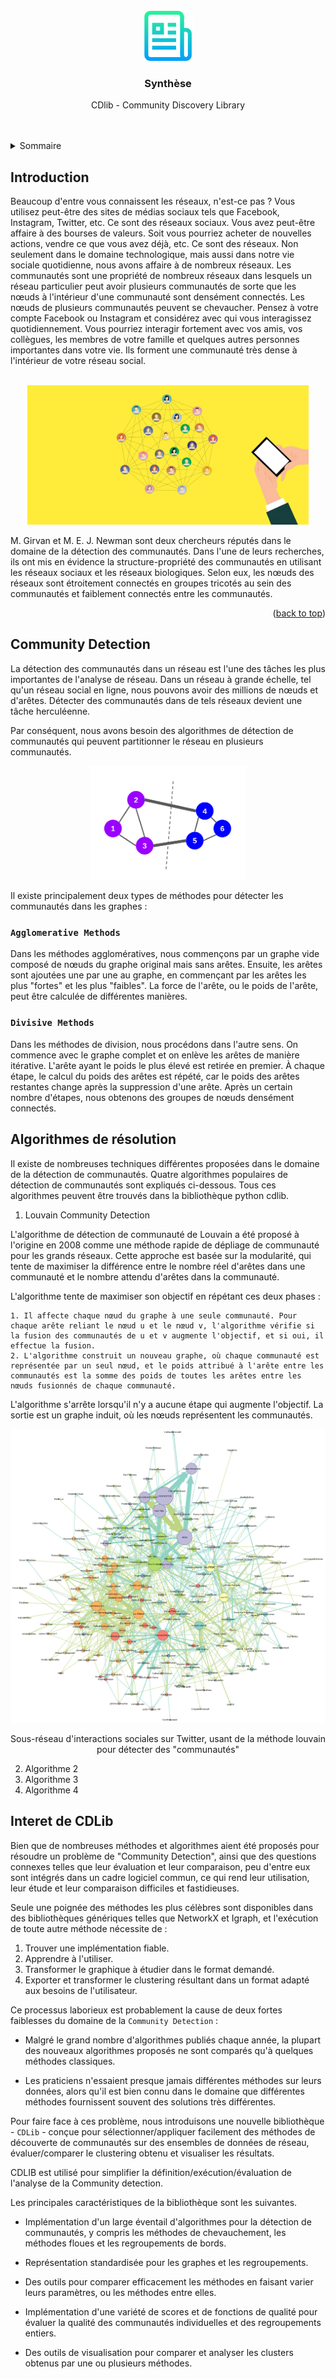 <div id="top"></div>
<!--
*** Thanks for checking out the Best-README-Template. If you have a suggestion
*** that would make this better, please fork the repo and create a pull request
*** or simply open an issue with the tag "enhancement".
*** Don't forget to give the project a star!
*** Thanks again! Now go create something AMAZING! :D
-->



<!-- PROJECT SHIELDS -->
<!--
*** I'm using markdown "reference style" links for readability.
*** Reference links are enclosed in brackets [ ] instead of parentheses ( ).
*** See the bottom of this document for the declaration of the reference variables
*** for contributors-url, forks-url, etc. This is an optional, concise syntax you may use.
*** https://www.markdownguide.org/basic-syntax/#reference-style-links
-->


<!-- PROJECT LOGO -->
<br />
<div align="center">
  <a href="https://github.com/othneildrew/Best-README-Template">
    <img src="images/logo.png" alt="Logo" width="80" height="80">
  </a>

  <h3 align="center">Synthèse</h3>

  <p align="center">
    CDlib - Community Discovery Library
    <br />
    <!-- <a href="https://github.com/othneildrew/Best-README-Template"><strong>Explore the docs »</strong></a> -->
    <br />
    <br />
    <!-- <a href="https://github.com/othneildrew/Best-README-Template">View Demo</a>
    ·
    <a href="https://github.com/othneildrew/Best-README-Template/issues">Report Bug</a>
    ·
    <a href="https://github.com/othneildrew/Best-README-Template/issues">Request Feature</a> -->
  </p>
</div>



<!-- TABLE OF CONTENTS -->
<details>
  <summary>Sommaire</summary>
  <ol>
    <li>
      <a href="#about-the-project">Introduction</a>
    </li>
    <li>
      <a href="#getting-started">Community Detection</a>
    </li>
    <li><a href="#usage">Algorithmes de résolution</a><ul>
        <li><a href="#prerequisites">Algorithme 1</a></li>
        <li><a href="#installation">Algorithme 2</a></li>
      </ul>
    </li>
    <li><a href="#roadmap">Intérêt de CDLib</a></li>
    <!-- <li><a href="#contributing">Contributing</a></li>
    <li><a href="#license">License</a></li>
    <li><a href="#contact">Contact</a></li>
    <li><a href="#acknowledgments">Acknowledgments</a></li> -->
  </ol>
</details>



<!-- ABOUT THE PROJECT -->
## Introduction


Beaucoup d'entre vous connaissent les réseaux, n'est-ce pas ? Vous utilisez peut-être des sites de médias sociaux tels que Facebook, Instagram, Twitter, etc. Ce sont des réseaux sociaux. Vous avez peut-être affaire à des bourses de valeurs. Soit vous pourriez acheter de nouvelles actions, vendre ce que vous avez déjà, etc. Ce sont des réseaux. Non seulement dans le domaine technologique, mais aussi dans notre vie sociale quotidienne, nous avons affaire à de nombreux réseaux. Les communautés sont une propriété de nombreux réseaux dans lesquels un réseau particulier peut avoir plusieurs communautés de sorte que les nœuds à l'intérieur d'une communauté sont densément connectés. Les nœuds de plusieurs communautés peuvent se chevaucher. Pensez à votre compte Facebook ou Instagram et considérez avec qui vous interagissez quotidiennement. Vous pourriez interagir fortement avec vos amis, vos collègues, les membres de votre famille et quelques autres personnes importantes dans votre vie. Ils forment une communauté très dense à l'intérieur de votre réseau social.   
<br/>
<p align="center">
  <img src="./images/image2.webp" width="450" >
  <!-- <p style=" text-align: center" >Figure 1 : Graphe de connexion</p> -->
</p>
M. Girvan et M. E. J. Newman sont deux chercheurs réputés dans le domaine de la détection des communautés. Dans l'une de leurs recherches, ils ont mis en évidence la structure-propriété des communautés en utilisant les réseaux sociaux et les réseaux biologiques. Selon eux, les nœuds des réseaux sont étroitement connectés en groupes tricotés au sein des communautés et faiblement connectés entre les communautés.



<p align="right">(<a href="#top">back to top</a>)</p>



<!-- ### Built With

This section should list any major frameworks/libraries used to bootstrap your project. Leave any add-ons/plugins for the acknowledgements section. Here are a few examples.

* [Next.js](https://nextjs.org/)
* [React.js](https://reactjs.org/)
* [Vue.js](https://vuejs.org/)
* [Angular](https://angular.io/)
* [Svelte](https://svelte.dev/)
* [Laravel](https://laravel.com)
* [Bootstrap](https://getbootstrap.com)
* [JQuery](https://jquery.com)

<p align="right">(<a href="#top">back to top</a>)</p> -->



<!-- GETTING STARTED -->
## Community Detection

<!-- Lors de l'analyse de différents réseaux, il peut être important de découvrir des communautés en leur sein. Les techniques de détection de communautés sont utiles pour :
*  Découvrir des personnes ayant des intérêts communs et les maintenir étroitement connectées.
*  Détecter les groupes ayant des propriétés similaires et extraire des groupes pour diverses raisons. Par exemple, cette technique peut être utilisée pour découvrir des groupes manipulateurs dans un réseau social ou un marché boursier. -->

La détection des communautés dans un réseau est l'une des tâches les plus importantes de l'analyse de réseau. Dans un réseau à grande échelle, tel qu'un réseau social en ligne, nous pouvons avoir des millions de nœuds et d'arêtes. Détecter des communautés dans de tels réseaux devient une tâche herculéenne.

Par conséquent, nous avons besoin des algorithmes de détection de communautés qui peuvent partitionner le réseau en plusieurs communautés.

<p align="center">
  <img src="./images/image3.png" width="250" >
  <!-- <p style=" text-align: center" >Figure 1 : Graphe de connexion</p> -->
</p>

Il existe principalement deux types de méthodes pour détecter les communautés dans les graphes :


### `Agglomerative Methods`

Dans les méthodes agglomératives, nous commençons par un graphe vide composé de nœuds du graphe original mais sans arêtes. Ensuite, les arêtes sont ajoutées une par une au graphe, en commençant par les arêtes les plus "fortes" et les plus "faibles". La force de l'arête, ou le poids de l'arête, peut être calculée de différentes manières.

### `Divisive Methods`

Dans les méthodes de division, nous procédons dans l'autre sens. On commence avec le graphe complet et on enlève les arêtes de manière itérative. L'arête ayant le poids le plus élevé est retirée en premier. À chaque étape, le calcul du poids des arêtes est répété, car le poids des arêtes restantes change après la suppression d'une arête. Après un certain nombre d'étapes, nous obtenons des groupes de nœuds densément connectés.


<!-- USAGE EXAMPLES -->
## Algorithmes de résolution

Il existe de nombreuses techniques différentes proposées dans le domaine de la détection de communautés. Quatre algorithmes populaires de détection de communautés sont expliqués ci-dessous. Tous ces algorithmes peuvent être trouvés dans la bibliothèque python cdlib.


<!-- ROADMAP -->
1.  Louvain Community Detection

L'algorithme de détection de communauté de Louvain a été proposé à l'origine en 2008 comme une méthode rapide de dépliage de communauté pour les grands réseaux. Cette approche est basée sur la modularité, qui tente de maximiser la différence entre le nombre réel d'arêtes dans une communauté et le nombre attendu d'arêtes dans la communauté. 

L'algorithme tente de maximiser son objectif en répétant ces deux phases :

    1. Il affecte chaque nœud du graphe à une seule communauté. Pour chaque arête reliant le nœud u et le nœud v, l'algorithme vérifie si la fusion des communautés de u et v augmente l'objectif, et si oui, il effectue la fusion.
    2. L'algorithme construit un nouveau graphe, où chaque communauté est représentée par un seul nœud, et le poids attribué à l'arête entre les communautés est la somme des poids de toutes les arêtes entre les nœuds fusionnés de chaque communauté.

L'algorithme s'arrête lorsqu'il n'y a aucune étape qui augmente l'objectif. La sortie est un graphe induit, où les nœuds représentent les communautés.

<p align="center">
  <img src="./images/image4.png" >
  <p style=" text-align: center" >Sous-réseau d'interactions sociales sur Twitter, usant de la méthode louvain pour détecter des "communautés"</p>
</p>

2.  Algorithme 2
3.  Algorithme 3
4.  Algorithme 4


## Interet de CDLib

Bien que de nombreuses méthodes et algorithmes aient été proposés pour résoudre un problème de "Community Detection", ainsi que des questions connexes telles que leur évaluation et leur comparaison, peu d'entre eux sont intégrés dans un cadre logiciel commun, ce qui rend leur utilisation, leur étude et leur comparaison difficiles et fastidieuses.


Seule une poignée des méthodes les plus célèbres sont disponibles dans des bibliothèques génériques telles que NetworkX et Igraph, et l'exécution de toute autre méthode nécessite de :

 1. Trouver une implémentation fiable.
 2. Apprendre à l'utiliser.
 3. Transformer le graphique à étudier dans le format demandé.
 4. Exporter et transformer le clustering résultant dans un format adapté aux besoins de l'utilisateur.


Ce processus laborieux est probablement la cause de deux fortes faiblesses du domaine de la `Community Detection` :

 * Malgré le grand nombre d'algorithmes publiés chaque année, la plupart des nouveaux algorithmes proposés ne sont comparés qu'à quelques méthodes classiques.

* Les praticiens n'essaient presque jamais différentes méthodes sur leurs données, alors qu'il est bien connu dans le domaine que différentes méthodes fournissent souvent des solutions très différentes.

Pour faire face à ces problème, nous introduisons une nouvelle bibliothèque - `CDLib` - conçue pour sélectionner/appliquer facilement des méthodes de découverte de communautés sur des ensembles de données de réseau, évaluer/comparer le clustering obtenu et visualiser les résultats.

CDLIB est utilisé pour simplifier la définition/exécution/évaluation de l'analyse de la Community detection. 

Les principales caractéristiques de la bibliothèque sont les suivantes.

* Implémentation d'un large éventail d'algorithmes pour la détection de communautés, y compris les méthodes de chevauchement, les méthodes floues et les regroupements de bords.

* Représentation standardisée pour les graphes et les regroupements.

* Des outils pour comparer efficacement les méthodes en faisant varier leurs paramètres, ou les méthodes entre elles.

* Implémentation d'une variété de scores et de fonctions de qualité pour évaluer la qualité des communautés individuelles et des regroupements entiers.

* Des outils de visualisation pour comparer et analyser les clusters obtenus par une ou plusieurs méthodes.

[contributors-shield]: https://img.shields.io/github/contributors/othneildrew/Best-README-Template.svg?style=for-the-badge
[contributors-url]: https://github.com/othneildrew/Best-README-Template/graphs/contributors
[forks-shield]: https://img.shields.io/github/forks/othneildrew/Best-README-Template.svg?style=for-the-badge
[forks-url]: https://github.com/othneildrew/Best-README-Template/network/members
[stars-shield]: https://img.shields.io/github/stars/othneildrew/Best-README-Template.svg?style=for-the-badge
[stars-url]: https://github.com/othneildrew/Best-README-Template/stargazers
[issues-shield]: https://img.shields.io/github/issues/othneildrew/Best-README-Template.svg?style=for-the-badge
[issues-url]: https://github.com/othneildrew/Best-README-Template/issues
[license-shield]: https://img.shields.io/github/license/othneildrew/Best-README-Template.svg?style=for-the-badge
[license-url]: https://github.com/othneildrew/Best-README-Template/blob/master/LICENSE.txt
[linkedin-shield]: https://img.shields.io/badge/-LinkedIn-black.svg?style=for-the-badge&logo=linkedin&colorB=555
[linkedin-url]: https://linkedin.com/in/othneildrew
[product-screenshot]: images/screenshot.png
